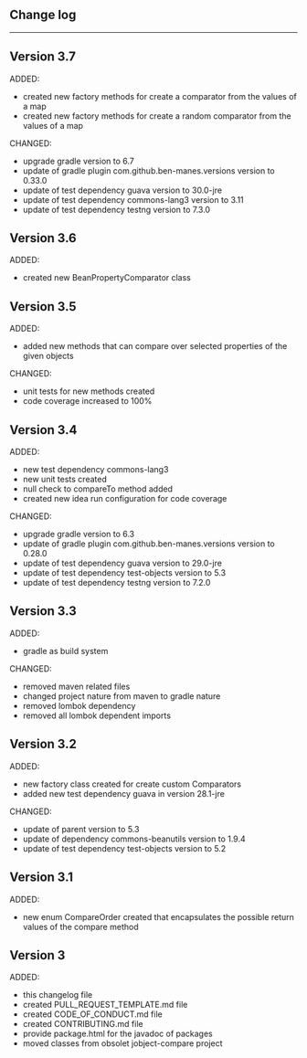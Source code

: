 ## Change log
----------------------

Version 3.7
-------------

ADDED:
 
- created new factory methods for create a comparator from the values of a map
- created new factory methods for create a random comparator from the values of a map

CHANGED:

- upgrade gradle version to 6.7
- update of gradle plugin com.github.ben-manes.versions version to 0.33.0
- update of test dependency guava version to 30.0-jre
- update of test dependency commons-lang3 version to 3.11
- update of test dependency testng version to 7.3.0

Version 3.6
-------------

ADDED:
 
- created new BeanPropertyComparator class 


Version 3.5
-------------

ADDED:
 
- added new methods that can compare over selected properties of the given objects

CHANGED:

- unit tests for new methods created
- code coverage increased to 100%

Version 3.4
-------------

ADDED:
 
- new test dependency commons-lang3  
- new unit tests created
- null check to compareTo method added
- created new idea run configuration for code coverage

CHANGED:

- upgrade gradle version to 6.3
- update of gradle plugin com.github.ben-manes.versions version to 0.28.0
- update of test dependency guava version to 29.0-jre
- update of test dependency test-objects version to 5.3
- update of test dependency testng version to 7.2.0

Version 3.3
-------------

ADDED:
 
- gradle as build system

CHANGED:

- removed maven related files
- changed project nature from maven to gradle nature
- removed lombok dependency
- removed all lombok dependent imports 

Version 3.2
-------------

ADDED:
 
- new factory class created for create custom Comparators
- added new test dependency guava in version 28.1-jre

CHANGED:

- update of parent version to 5.3
- update of dependency commons-beanutils version to 1.9.4
- update of test dependency test-objects version to 5.2

Version 3.1
-------------

ADDED:
 
- new enum CompareOrder created that encapsulates the possible return values of the compare method

Version 3
-------------

ADDED:
 
- this changelog file
- created PULL_REQUEST_TEMPLATE.md file
- created CODE_OF_CONDUCT.md file
- created CONTRIBUTING.md file
- provide package.html for the javadoc of packages
- moved classes from obsolet jobject-compare project


